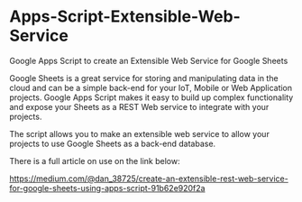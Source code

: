 # Apps-Script-Extensible-Web-Service
Google Apps Script to create an Extensible Web Service for Google Sheets

Google Sheets is a great service for storing and manipulating data in the cloud and can be a simple back-end for your IoT, Mobile or Web Application projects. Google Apps Script makes it easy to build up complex functionality and expose your Sheets as a REST Web service to integrate with your projects.

The script allows you to make an extensible web service to allow your projects to use Google Sheets as a back-end database.

There is a full article on use on the link below:

https://medium.com/@dan_38725/create-an-extensible-rest-web-service-for-google-sheets-using-apps-script-91b62e920f2a
